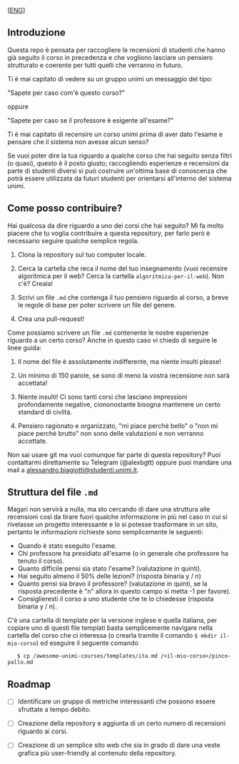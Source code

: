 \[[ENG](https://github.com/S3gmentati0nFault/awesome-unimi-courses/blob/main/README-EN.md)\]
## Introduzione
Questa repo è pensata per raccogliere le recensioni di studenti che hanno già seguito il corso in
precedenza e che vogliono lasciare un pensiero strutturato e coerente per tutti quelli che verranno
in futuro.

Ti è mai capitato di vedere su un gruppo unimi un messaggio del tipo:

"Sapete per caso com'è questo corso?"

oppure

"Sapete per caso se il professore è esigente all'esame?"

Ti è mai capitato di recensire un corso unimi prima di aver dato l'esame e pensare che il sistema
non avesse alcun senso?

Se vuoi poter dire la tua riguardo a qualche corso che hai seguito senza filtri (o quasi), questo è il posto giusto; raccogliendo esperienze e recensioni da parte di studenti diversi si può costruire un'ottima base di conoscenza che potrà essere utilizzata da futuri studenti per orientarsi all'interno del sistema unimi.

## Come posso contribuire?
Hai qualcosa da dire riguardo a uno dei corsi che hai seguito? Mi fa molto piacere che tu voglia
contribuire a questa repository, per farlo però è necessario seguire qualche semplice regola.

1. Clona la repository sul tuo computer locale.

2. Cerca la cartella che reca il nome del tuo insegnamento (vuoi recensire algoritmica per il web?
   Cerca la cartella `algoritmica-per-il-web`). Non c'è? Creala!

3. Scrivi un file `.md` che contenga il tuo pensiero riguardo al corso, a breve le regole di base
   per poter scrivere un file del genere.

4. Crea una pull-request!

Come possiamo scrivere un file `.md` contenente le nostre esperienze riguardo a un certo corso?
Anche in questo caso vi chiedo di seguire le linee guida:

1. Il nome del file è assolutamente indifferente, ma niente insulti please!

2. Un minimo di 150 parole, se sono di meno la vostra recensione non sarà accettata!

3. Niente insulti! Ci sono tanti corsi che lasciano impressioni profondamente negative,
   ciononostante bisogna mantenere un certo standard di civiltà.

4. Pensiero ragionato e organizzato, "mi piace perchè bello" o "non mi piace perchè brutto" non sono
   delle valutazioni e non verranno accettate.

Non sai usare git ma vuoi comunque far parte di questa repository? Puoi contattarmi direttamente su
Telegram (@alexbgtt) oppure puoi mandare una mail a <a
href="mailto:alessandro.biagiotti@studenti.unimi.it">alessandro.biagiotti@studenti.unimi.it</a>.

## Struttura del file `.md`
Magari non servirà a nulla, ma sto cercando di dare una struttura alle recensioni così da tirare
fuori qualche informazione in più nel caso in cui si rivelasse un progetto interessante e lo si
potesse trasformare in un sito, pertanto le informazioni richieste sono semplicemente le seguenti:

- Quando è stato eseguito l'esame.
- Chi professore ha presidiato all'esame (o in generale che professore ha tenuto il corso).
- Quanto difficile pensi sia stato l'esame? (valutazione in quinti).
- Hai seguito almeno il 50% delle lezioni? (risposta binaria y / n)
- Quanto pensi sia bravo il professore? (valutazione in quinti, se la risposta precedente è "n" allora in questo campo si metta -1 per favore).
- Consiglieresti il corso a uno studente che te lo chiedesse (risposta binaria y / n).

C'è una cartella di template per la versione inglese e quella italiana, per copiare uno di questi
file templati basta semplicemente navigare nella cartella del corso che ci interessa (o crearla
tramite il comando `$ mkdir il-mio-corso`) ed eseguire il seguente comando

```
   $ cp /awesome-unimi-courses/templates/ita.md /<il-mio-corso>/pinco-pallo.md
```

## Roadmap
- [ ] Identificare un gruppo di metriche interessanti che possono essere sfruttate a tempo debito.

- [ ] Creazione della repository e aggiunta di un certo numero di recensioni riguardo ai corsi.

- [ ] Creazione di un semplice sito web che sia in grado di dare una veste grafica più user-friendly
  al contenuto della repository.
